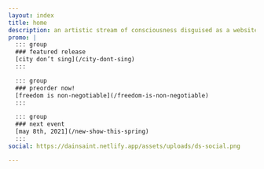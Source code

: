 ```yaml
---
layout: index
title: home
description: an artistic stream of consciousness disguised as a website
promo: |
  ::: group
  ### featured release
  [city don’t sing](/city-dont-sing)
  :::

  ::: group
  ### preorder now!
  [freedom is non-negotiable](/freedom-is-non-negotiable)
  :::

  ::: group
  ### next event
  [may 8th, 2021](/new-show-this-spring)
  :::
social: https://dainsaint.netlify.app/assets/uploads/ds-social.png

---
```

